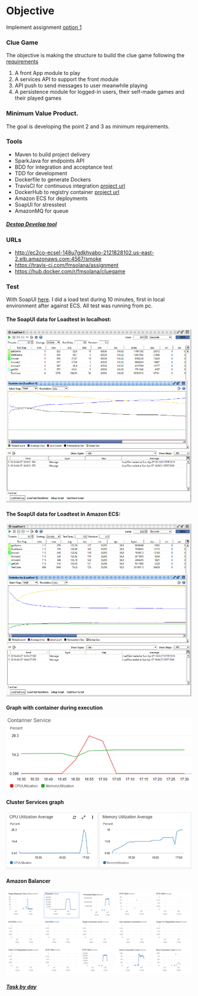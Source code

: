 # Objective

Implement assignment [option 1](https://github.com/jesusjavierdediego/assignments)

### Clue Game
The objective is making the structure to build the clue game following the [requirements](/definitions/MVPRequirements)

1. A front App module to play
2. A services API to support the front module
3. API push to send messages to user meanwhile playing
4. A persistence module for logged-in users, their self-made games and their played games

### Minimum Value Product.

The goal is developing the point 2 and 3 as minimum requirements.

### Tools
- Maven to build project delivery
- SparkJava for endpoints API
- BDD for integration and acceptance test
- TDD for development
- Dockerfile to generate Dockers
- TravisCI for continuous integration [project url](https://travis-ci.com/fmsolana/assignment)
- DockerHub to registry container [project url](https://hub.docker.com/r/fmsolana/cluegame)
- Amazon ECS for deployments
- SoapUI for stresstest
- AmazonMQ for queue

##### [Destop Develop tool](/defitions/tools.txt)


### URLs
- http://ec2co-ecsel-148u7gdkhyabo-2121828102.us-east-2.elb.amazonaws.com:4567/smoke
- https://travis-ci.com/fmsolana/assignment
- https://hub.docker.com/r/fmsolana/cluegame

### Test

With SoapUI [here](/ClueGameApiSoapUI.xml). I did a load test during 10 minutes, first in local environment after against ECS. All test was running from pc.

#### The SoapUI data for Loadtest in localhost:

![LoadTestLocalhost](resources/LoadTestLocalhost.PNG)

#### The SoapUI data for Loadtest in Amazon ECS:

![LoadTestAmazon](resources/LoadTestAmazon.PNG)

#### Graph with container during execution

![ContainerGraph](resources/ContainerGraph.PNG)

#### Cluster Services graph

![ClusterServiceECS](resources/ClusterServiceECS.PNG)

#### Amazon Balancer

![ELBDuringLoadTest](resources/ELBDuringLoadTest.PNG)


##### [Task by day](/definitions/task)


